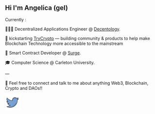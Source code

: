 
   ## Hi I'm Angelica (gel)
 
Currently :

👩🏻‍💻 Decentralized Applications Engineer @ [Decentology](https://www.decentology.com/).

🌱 kickstarting [TryCrypto](https://trycrypto.com/) — building community & products to help make Blockchain Technology more accessible to the mainstream

🌸 Smart Contract Developer @ [Surge](https://www.surgewomen.io/).

🎓 Computer Science @ Carleton University.

—

💬 Feel free to connect and talk to me about anything Web3, Blockchain, Crypto and DAOs!!
   <div align="left">
     <div style="display: flex; align-items: flex-start;">
      <a href="https://twitter.com/gxlica"> <img src="https://github.com/gelicamarie/gelicamarie/blob/main/img/twitter.png" width="50" /> <a>
<!--       <a href= "https://www.linkedin.com/in/angelica-turla"> <img src="https://github.com/gelicamarie/gelicamarie/blob/main/img/linkedin.png" width="50"/> </a> -->
     </div>


<!--
**gelicamarie/gelicamarie** is a ✨ _special_ ✨ repository because its `README.md` (this file) appears on your GitHub profile.

Here are some ideas to get you started:

- 🔭 I’m currently working on ...
- 🌱 I’m currently learning ...
- 👯 I’m looking to collaborate on ...
- 🤔 I’m looking for help with ...
- 💬 Ask me about ...
- 📫 How to reach me: ...
- 😄 Pronouns: ...
- ⚡ Fun fact: ...
-->
